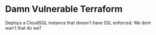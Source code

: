 # Damn Vulnerable Terraform
Deploys a CloudSQL instance that doesn't have SSL enforced.
We dont wan't that do we?

